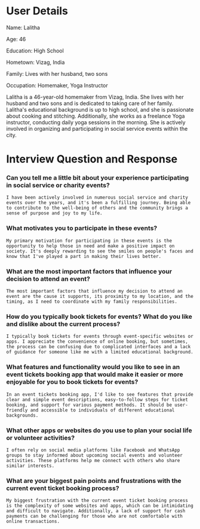 # User Details

Name: Lalitha

Age: 46

Education: High School

Hometown: Vizag, India

Family: Lives with her husband, two sons

Occupation: Homemaker, Yoga Instructor

Lalitha is a 46-year-old homemaker from Vizag, India. She lives with her husband and two sons and is dedicated to taking care of her family. Lalitha's educational background is up to high school, and she is passionate about cooking and stitching. Additionally, she works as a freelance Yoga instructor, conducting daily yoga sessions in the morning. She is actively involved in organizing and participating in social service events within the city.

# Interview Question and Response

### Can you tell me a little bit about your experience participating in social service or charity events?

```
I have been actively involved in numerous social service and charity events over the years, and it's been a fulfilling journey. Being able to contribute to the well-being of others and the community brings a sense of purpose and joy to my life.
```

### What motivates you to participate in these events?

```
My primary motivation for participating in these events is the opportunity to help those in need and make a positive impact on society. It's deeply rewarding to see the smiles on people's faces and know that I've played a part in making their lives better.
```

### What are the most important factors that influence your decision to attend an event?

```
The most important factors that influence my decision to attend an event are the cause it supports, its proximity to my location, and the timing, as I need to coordinate with my family responsibilities.
```

### How do you typically book tickets for events? What do you like and dislike about the current process?

```
I typically book tickets for events through event-specific websites or apps. I appreciate the convenience of online booking, but sometimes, the process can be confusing due to complicated interfaces and a lack of guidance for someone like me with a limited educational background.
```

### What features and functionality would you like to see in an event tickets booking app that would make it easier or more enjoyable for you to book tickets for events?

```
In an event tickets booking app, I'd like to see features that provide clear and simple event descriptions, easy-to-follow steps for ticket booking, and support for various payment methods. It should be user-friendly and accessible to individuals of different educational backgrounds.
```

### What other apps or websites do you use to plan your social life or volunteer activities?

```
I often rely on social media platforms like Facebook and WhatsApp groups to stay informed about upcoming social events and volunteer activities. These platforms help me connect with others who share similar interests.
```

### What are your biggest pain points and frustrations with the current event ticket booking process?

```
My biggest frustration with the current event ticket booking process is the complexity of some websites and apps, which can be intimidating and difficult to navigate. Additionally, a lack of support for cash payments can be challenging for those who are not comfortable with online transactions.
```